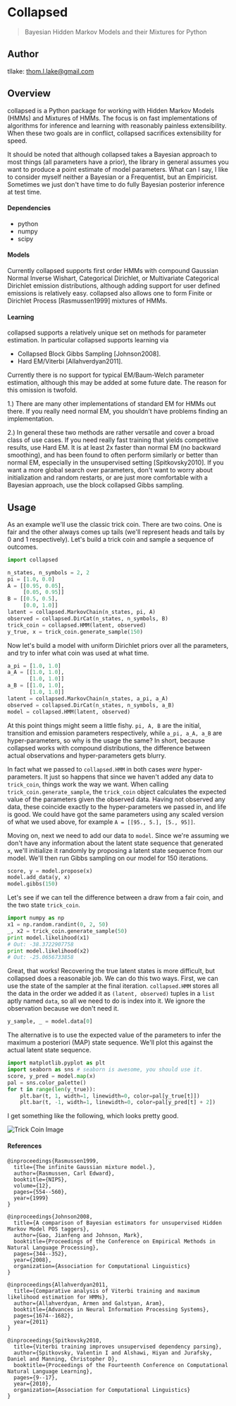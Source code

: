 # Collapsed
> Bayesian Hidden Markov Models and their Mixtures for Python

## Author
tllake: thom.l.lake@gmail.com

## Overview
collapsed is a Python package for working with Hidden Markov Models (HMMs) and Mixtures of HMMs. 
The focus is on fast implementations of algorithms for inference and learning with reasonably painless extensibility. 
When these two goals are in conflict, collapsed sacrifices extensibility for speed.

It should be noted that although collapsed takes a Bayesian approach to most things (all parameters have a prior), the library in general assumes you want to produce a point estimate of model parameters. 
What can I say, I like to consider myself neither a Bayesian or a Frequentist, but an Empiricist. 
Sometimes we just don't have time to do fully Bayesian posterior inference at test time.

#### Dependencies

 - python
 - numpy
 - scipy

#### Models
Currently collapsed supports first order HMMs with compound Gaussian Normal Inverse Wishart, Categorical Dirichlet, or Multivariate Categorical Dirichlet emission distributions, although adding support for user defined emissions is relatively easy. collapsed also allows one to form Finite or Dirichlet Process [Rasmussen1999] mixtures of HMMs.

#### Learning
collapsed supports a relatively unique set on methods for parameter estimation. In particular
collapsed supports learning via

 - Collapsed Block Gibbs Sampling [Johnson2008].
 - Hard EM/Viterbi [Allahverdyan2011].

Currently there is no support for typical EM/Baum-Welch parameter estimation, although this may be added at some future date. The reason for this omission is twofold. 

1.) There are many other implementations of standard EM for HMMs out there. 
If you really need normal EM, you shouldn't have problems finding an implementation. 

2.) In general these two methods are rather versatile and cover a broad class of use cases. 
If you need really fast training that yields competitive results, use Hard EM. 
It is at least 2x faster than normal EM (no backward smoothing), and has been found to often perform similarly or better than normal EM, especially in the unsupervised setting [Spitkovsky2010]. 
If you want a more global search over parameters, don't want to worry about initialization and random restarts, or are just more comfortable with a Bayesian approach, use the block collapsed Gibbs sampling.

## Usage
As an example we'll use the classic trick coin. 
There are two coins. 
One is fair and the other always comes up tails (we'll represent heads and tails by 0 and 1 respectively). 
Let's build a trick coin and sample a sequence of outcomes.

```python
import collapsed

n_states, n_symbols = 2, 2
pi = [1.0, 0.0]
A = [[0.95, 0.05], 
     [0.05, 0.95]]
B = [[0.5, 0.5], 
     [0.0, 1.0]]
latent = collapsed.MarkovChain(n_states, pi, A)
observed = collapsed.DirCat(n_states, n_symbols, B)
trick_coin = collapsed.HMM(latent, observed)
y_true, x = trick_coin.generate_sample(150)
```

Now let's build a model with uniform Dirichlet priors over all the parameters,
and try to infer what coin was used at what time.

```python
a_pi = [1.0, 1.0]
a_A = [[1.0, 1.0],
       [1.0, 1.0]]
a_B = [[1.0, 1.0],
       [1.0, 1.0]] 
latent = collapsed.MarkovChain(n_states, a_pi, a_A) 
observed = collapsed.DirCat(n_states, n_symbols, a_B)
model = collapsed.HMM(latent, observed)
```

At this point things might seem a little fishy. `pi, A, B` are the initial, transition and emission parameters respectively, while `a_pi, a_A, a_B` are hyper-parameters, so why is the usage the same?
In short, because collapsed works with compound distributions, the difference between actual observations and hyper-parameters gets blurry. 

In fact what we passed to `collapsed.HMM` in both cases *were* hyper-parameters.
It just so happens that since we haven't added any data to `trick_coin`, things work the way we want. 
When calling `trick_coin.generate_sample`, the `trick_coin` object calculates the expected value of the parameters given the observed data. 
Having not observed any data, these coincide exactly to the hyper-parameters we passed in, and life is good. 
We could have got the same parameters using any scaled version of what we used above, for example `A = [[95., 5.], [5., 95]]`.

Moving on, next we need to add our data to `model`. 
Since we're assuming we don't have any information about the latent state sequence that generated `x`, we'll initialize it randomly by proposing a latent state sequence from our model. 
We'll then run Gibbs sampling on our model for 150 iterations.

```python
score, y = model.propose(x)
model.add_data(y, x)
model.gibbs(150)
```

Let's see if we can tell the difference between a draw from a fair coin, and the two state `trick_coin`.

```python
import numpy as np
x1 = np.random.randint(0, 2, 50)
_, x2 = trick_coin.generate_sample(50)
print model.likelihood(x1)
# Out: -38.3722907758
print model.likelihood(x2)
# Out: -25.0656733858
```

Great, that works! Recovering the true latent states is more difficult, but
collapsed does a reasonable job. We can do this two ways. 
First, we can use the state of the sampler at the final iteration.
`collapsed.HMM` stores all the data in the order we added it as `(latent, observed)` tuples in a `list` aptly named `data`, so all we need to do is index into it. 
We ignore the observation because we don't need it.

```python
y_sample, _ = model.data[0]
```

The alternative is to use the expected value of the parameters to infer
the maximum a posteriori (MAP) state sequence. 
We'll plot this against the actual latent state sequence.

```python
import matplotlib.pyplot as plt
import seaborn as sns # seaborn is awesome, you should use it.
score, y_pred = model.map(x)
pal = sns.color_palette()
for t in range(len(y_true)):
    plt.bar(t, 1, width=1, linewidth=0, color=pal[y_true[t]])
    plt.bar(t, -1, width=1, linewidth=0, color=pal[y_pred[t] + 2])
```

I get something like the following, which looks pretty good.

![Trick Coin Image](https://github.com/thomlake/collapsed/blob/master/collapsed/examples/trick_coin/trick_coin_states.png?raw=true)


#### References
```
@inproceedings{Rasmussen1999,
  title={The infinite Gaussian mixture model.},
  author={Rasmussen, Carl Edward},
  booktitle={NIPS},
  volume={12},
  pages={554--560},
  year={1999}
}

@inproceedings{Johnson2008,
  title={A comparison of Bayesian estimators for unsupervised Hidden Markov Model POS taggers},
  author={Gao, Jianfeng and Johnson, Mark},
  booktitle={Proceedings of the Conference on Empirical Methods in Natural Language Processing},
  pages={344--352},
  year={2008},
  organization={Association for Computational Linguistics}
}

@inproceedings{Allahverdyan2011,
  title={Comparative analysis of Viterbi training and maximum likelihood estimation for HMMs},
  author={Allahverdyan, Armen and Galstyan, Aram},
  booktitle={Advances in Neural Information Processing Systems},
  pages={1674--1682},
  year={2011}
}

@inproceedings{Spitkovsky2010,
  title={Viterbi training improves unsupervised dependency parsing},
  author={Spitkovsky, Valentin I and Alshawi, Hiyan and Jurafsky, Daniel and Manning, Christopher D},
  booktitle={Proceedings of the Fourteenth Conference on Computational Natural Language Learning},
  pages={9--17},
  year={2010},
  organization={Association for Computational Linguistics}
}
```

 
